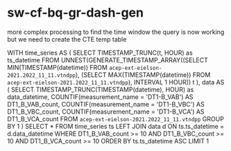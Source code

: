 # sw-cf-bq-gr-dash-gen
more complex processing to find the time window
the query is now working but we need to create the CTE temp table

WITH time_series AS (
  SELECT TIMESTAMP_TRUNC(t, HOUR) as ts_datetime
  FROM UNNEST(GENERATE_TIMESTAMP_ARRAY((SELECT MIN(TIMESTAMP(datetime)) FROM `acep-ext-eielson-2021.2022_11_11.vtndpp`), (SELECT MAX(TIMESTAMP(datetime)) FROM `acep-ext-eielson-2021.2022_11_11.vtndpp`), INTERVAL 1 HOUR)) t
),
data AS (
  SELECT
    TIMESTAMP_TRUNC(TIMESTAMP(datetime), HOUR) as data_datetime,
    COUNTIF(measurement_name = 'DT1-B_VAB') AS DT1_B_VAB_count,
    COUNTIF(measurement_name = 'DT1-B_VBC') AS DT1_B_VBC_count,
    COUNTIF(measurement_name = 'DT1-B_VCA') AS DT1_B_VCA_count
  FROM `acep-ext-eielson-2021.2022_11_11.vtndpp`
  GROUP BY 1
)
SELECT *
FROM time_series ts
LEFT JOIN data d
ON ts.ts_datetime = d.data_datetime
WHERE DT1_B_VAB_count >= 10
AND DT1_B_VBC_count >= 10
AND DT1_B_VCA_count >= 10
ORDER BY ts.ts_datetime ASC
LIMIT 1